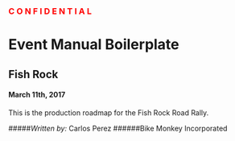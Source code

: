 ### <span style="color:red;">C O N F I D E N T I A L</span>

# Event Manual Boilerplate

## Fish Rock
#### March 11th, 2017

This is the production roadmap for the Fish Rock Road Rally.

#####_Written by:_ Carlos Perez
######Bike Monkey Incorporated
